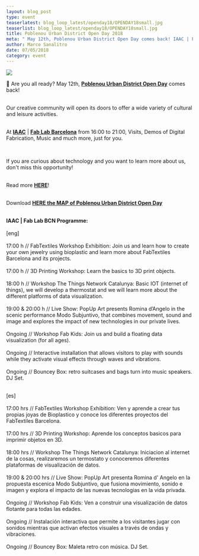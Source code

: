 ```yaml
---
layout: blog_post
type: event
teaserlatest: blog_loop_latest/openday18/OPENDAY18small.jpg
teaserlist: blog_loop_latest/openday18/OPENDAY18small.jpg
title: Poblenou Urban District Open Day 2018
meta: " May 12th, Poblenou Urban District Open Day comes back! IAAC | Fab Lab BCN will open its doors from 16:00 to 21:00, offering demos of 3D printing, guided tours and much more."
author: Marco Sanalitro
date: 07/05/2018 
category: event
---
```


<img src= "http://www.fablabbcn.org/img/blog/blog_loop_latest/openday18/OPENDAY181.jpg" align="middle"> 
<br>

📣 Are you all ready? May 12th, <strong><a href="http://www.poblenouurbandistrict.com/en/poblenou-open-day-2018/">Poblenou Urban District Open Day</a></strong> comes back! <br><br>

Our creative community will open its doors to offer a wide variety of cultural and leisure activities.<br><br> 

<p>At <strong><a href="https://iaac.net/">IAAC</a></strong> | <strong><a href="https://fablabbcn.org/index.html">Fab Lab Barcelona</a></strong> from 16:00 to 21:00, Visits, Demos of Digital Fabrication, Music and much more, just for you.</p><br> 

If you are curious about technology and you want to learn more about us, don't miss this opportunity!<br><br>

Read more <strong><a href="http://www.poblenouurbandistrict.com/en/poblenou-open-day-2018/">HERE</a></strong>!<br><br>

Download <strong><a href="http://www.poblenouurbandistrict.com/en/map/">HERE the MAP of Poblenou Urban District Open Day</a></strong><br><br>

<strong>IAAC | Fab Lab BCN Programme:</strong><br><br>
[eng]<br><br>
17:00 h // FabTextiles Workshop Exhibition: Join us and learn how to create your own jewelry using bioplastic and learn more about FabTextiles Barcelona and its projects.<br><br>
17:00 h // 3D Printing Workshop: Learn the basics to 3D print objects.<br><br>
18:00 h // Workshop The Things Network Catalunya: Basic IOT (internet of things), we will develop a thermostat and we will learn more about the different platforms of data visualization.<br><br>
19:00 & 20:00 h // Live Show: PopUp Art presents Romina d’Angelo in the scenic performance Modo Subjuntivo, that combines movement, sound and image and explores the impact of new technologies in our private lives.<br><br>
Ongoing // Workshop Fab Kids: Join us and build a floating data visualization (for all ages).<br><br>
Ongoing // Interactive installation that allows visitors to play with sounds while they activate visual effects through waves and vibrations.<br><br>
Ongoing // Bouncey Box: retro suitcases and bags turn into music speakers. DJ Set.<br><br>

[es]<br><br>
17:00 hrs // FabTextiles Workshop Exhibition: Ven y aprende a crear tus propias joyas de Bioplastico y conoce los diferentes proyectos del FabTextiles Barcelona.<br><br>
17:00 hrs // 3D Printing Workshop: Aprende los conceptos basicos para imprimir objetos en 3D.<br><br>
18:00 hrs // Workshop The Things Network Catalunya: Iniciacion al internet de la cosas, realizaremos un termostato y conoceremos diferentes plataformas de visualización de datos.<br><br>
19:00 & 20:00 hrs // Live Show: PopUp Art presenta Romina d' Angelo en la propuesta escenica Modo Subjuntivo, que fusiona movimiento, sonido e imagen y explora el impacto de las nuevas tecnologias en la vida privada.<br><br>
Ongoing // Workshop Fab Kids: Ven a construir una visualización de datos flotante para todas las edades.<br><br>
Ongoing // Instalación interactiva que permite a los visitantes jugar con sonidos mientras que activan efectos visuales a través de ondas y vibraciones.<br><br>
Ongoing // Bouncey Box: Maleta retro con música. DJ Set.<br><br> 
